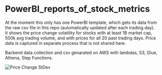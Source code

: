 # PowerBI_reports_of_stock_metrics

At the moment this only has one PowerBI template, which gets its data from the raw csv file in this repo (automatically updated after each trading day).  It shows the price change volatility for stocks with at least 1B market cap, 500k avg trading volume, and with prices for all 20 past trading days.  Price data is captured in separate process that is not shared here.

Backend data collection and csv genarated on AWS with lambdas, S3, Glue, Athena, Step Functions.

![Price Change StDev](https://github.com/ko14/PowerBI_reports_of_stock_metrics/assets/3990085/7843c4e5-3621-40ba-9912-b59fbd6f7184)
